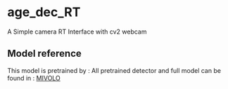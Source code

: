 # age_dec_RT
A Simple camera RT Interface with cv2 webcam


## Model reference

This model is pretrained by : 
All pretrained detector and full model  can be found in :
[MIVOLO](https://github.com/wildchlamydia/mivolo) 
